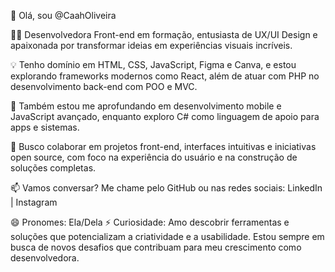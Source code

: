 👋 Olá, sou @CaahOliveira

👩‍💻 Desenvolvedora Front-end em formação, entusiasta de UX/UI Design e apaixonada por transformar ideias em experiências visuais incríveis.

💡 Tenho domínio em HTML, CSS, JavaScript, Figma e Canva, e estou explorando frameworks modernos como React, além de atuar com PHP no desenvolvimento back-end com POO e MVC.

📱 Também estou me aprofundando em desenvolvimento mobile e JavaScript avançado, enquanto exploro C# como linguagem de apoio para apps e sistemas.

🤝 Busco colaborar em projetos front-end, interfaces intuitivas e iniciativas open source, com foco na experiência do usuário e na construção de soluções completas.

📫 Vamos conversar? Me chame pelo GitHub ou nas redes sociais:
LinkedIn | Instagram

😄 Pronomes: Ela/Dela
⚡ Curiosidade: Amo descobrir ferramentas e soluções que potencializam a criatividade e a usabilidade. Estou sempre em busca de novos desafios que contribuam para meu crescimento como desenvolvedora.
